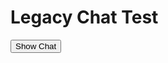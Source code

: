 <html>
    <head>
    </head>
    <body>
        <h1>
        Legacy Chat Test
        </h1>
        <button onclick="showChat()">Show Chat</button>   

<style type='text/css'>
 .embeddedServiceHelpButton .helpButton .uiButton {
  background-color: #1874AE;
  font-family: "Salesforce Sans", sans-serif;
 }
 .embeddedServiceHelpButton .helpButton .uiButton:focus {
  outline: 1px solid #1874AE;
 }
 @font-face {
  font-family: 'Salesforce Sans';
  src: url('https://c1.sfdcstatic.com/etc/clientlibs/sfdc-aem-master/clientlibs_base/fonts/SalesforceSans-Regular.woff') format('woff'),
  url('https://c1.sfdcstatic.com/etc/clientlibs/sfdc-aem-master/clientlibs_base/fonts/SalesforceSans-Regular.ttf') format('truetype');
 }
</style>

<script type='text/javascript' src='https://service.force.com/embeddedservice/5.0/esw.min.js'></script>
<script type='text/javascript'>
 var initESW = function(gslbBaseURL) {
  embedded_svc.settings.displayHelpButton = false; // Hide Chat Button
embedded_svc.settings.language = 'en-US';
   embedded_svc.settings.prepopulatedPrechatFields = {
	    FirstName: 'John',
	    LastName: 'Doe',
	    Email: 'john.doe@salesforce.com'
    };
embedded_svc.settings.extraPrechatFormDetails = [ {
	"label" : "First Name",
	"value" : 'Akshat',
	"transcriptFields" : [ "First_Name__c" ]
}, 
						 {
	"label" : "Last Name",
	"value" : 'Jain',
	"transcriptFields" : [ "Last_Name__c" ]
},
						{
	"label" : "Email",
	"value" : 'akshat.jain2@spglobal.com',
	"transcriptFields" : [ "Email__c" ]
}];
  embedded_svc.settings.language = ''; //For example, enter 'en' or 'en-US'

  //embedded_svc.settings.defaultMinimizedText = '...'; //(Defaults to Chat with an Expert)
  //embedded_svc.settings.disabledMinimizedText = '...'; //(Defaults to Agent Offline)

  //embedded_svc.settings.loadingText = ''; //(Defaults to Loading)
  //embedded_svc.settings.storageDomain = 'yourdomain.com'; //(Sets the domain for your deployment so that visitors can navigate subdomains during a chat session)

  // Settings for Chat
  //embedded_svc.settings.directToButtonRouting = function(prechatFormData) {
   // Dynamically changes the button ID based on what the visitor enters in the pre-chat form.
   // Returns a valid button ID.
  //};
  //embedded_svc.settings.fallbackRouting = []; //An array of button IDs, user IDs, or userId_buttonId
  //embedded_svc.settings.offlineSupportMinimizedText = '...'; //(Defaults to Contact Us)

  embedded_svc.settings.enabledFeatures = ['LiveAgent'];
  embedded_svc.settings.entryFeature = 'LiveAgent';

 embedded_svc.init(
			'https://spglobal--devserv1.sandbox.my.salesforce.com',
			'https://spglobal--devserv1.sandbox.my.site.com/VAHelpCenter',
			gslbBaseURL,
			'00Ddl000002fNyn',
			'Visible_Alpha_Support_Insights',
			{
				baseLiveAgentContentURL: 'https://c.la12s-core1.sfdc-8tgtt5.salesforceliveagent.com/content',
				deploymentId: '5726f000000blQA',
				buttonId: '5736f000000blOx',
				baseLiveAgentURL: 'https://d.la12s-core1.sfdc-8tgtt5.salesforceliveagent.com/chat',
				eswLiveAgentDevName: 'EmbeddedServiceLiveAgent_Parent04Idl0000001YNpEAM_196d3b45ae6',
				isOfflineSupportEnabled: false
			}
		);
 };

 if (!window.embedded_svc) {
  var s = document.createElement('script');
  s.setAttribute('src', 'https://spglobal--miomega.sandbox.my.salesforce.com/embeddedservice/5.0/esw.min.js');
  s.onload = function() {
   initESW(null);
  };
  document.body.appendChild(s);
 } else {
  initESW('https://service.force.com');
 }
</script>
<script>
	/** Script to show chat dialog on button click **/
	function showChat() {
		console.log('show chat');
		embedded_svc.bootstrapEmbeddedService()
	}
</script>
	
</body>
</html>
